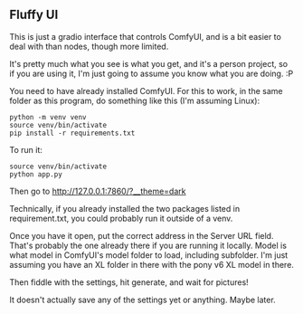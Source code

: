 ## Fluffy UI

This is just a gradio interface that controls ComfyUI, and is a bit easier to deal with than nodes, though more limited.

It's pretty much what you see is what you get, and it's a person project, so if you are using it, I'm just going to assume you know what you are doing. :P

You need to have already installed ComfyUI. For this to work, in the same folder as this program, do something like this (I'm assuming Linux):
```
python -m venv venv
source venv/bin/activate
pip install -r requirements.txt
```

To run it:
```
source venv/bin/activate
python app.py
```

Then go to http://127.0.0.1:7860/?__theme=dark

Technically, if you already installed the two packages listed in requirement.txt, you could probably run it outside of a venv.

Once you have it open, put the correct address in the Server URL field. That's probably the one already there if you are running it locally. Model is what model in ComfyUI's model folder to load, including subfolder. I'm just assuming you have an XL folder in there with the pony v6 XL model in there.

Then fiddle with the settings, hit generate, and wait for pictures!

It doesn't actually save any of the settings yet or anything. Maybe later.
